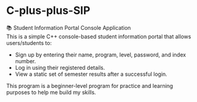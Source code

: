 # C-plus-plus-SIP

📚 Student Information Portal Console Application<br/>
This is a simple C++ console-based student information portal that allows users/students to:<br/>
  - Sign up by entering their name, program, level, password, and index number.<br/>
  - Log in using their registered details.<br/>
  - View a static set of semester results after a successful login.<br/>
  
This program is a beginner-level program for practice and learning purposes to help me build my skills.
